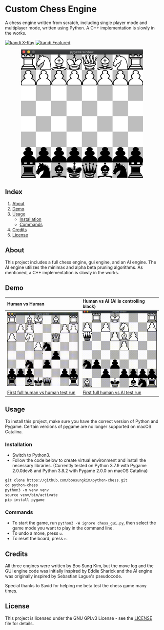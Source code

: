 # Custom Chess Engine
A chess engine written from scratch, including single player mode and multiplayer mode, written using Python. A C++ implementation is slowly in the works.

[![kandi X-Ray](https://kandi.openweaver.com/badges/xray.svg)](https://kandi.openweaver.com/python/boosungkim/python-chess) [![kandi Featured](https://kandi.openweaver.com/badges/featured.svg)](https://kandi.openweaver.com/collections/gaming/chess)

<p align="center">
<img src="demo-footage/chess-start.png" width="400"/>
</p>

## Index
1. [About](#about)
2. [Demo](#demo)
3. [Usage](#usage)
    * [Installation](#installation)
    * [Commands](#commands)
4. [Credits](#credits)
5. [License](#license)

<a name="about"></a>
## About
This project includes a full chess engine, gui engine, and an AI engine. The AI engine utilizes the minimax and alpha beta pruning algorithms.
As mentioned, a C++ implementation is slowly in the works.

<a name="demo"></a>
## Demo
| Human vs Human   | Human vs AI (AI is controlling black)  |
|:----------------------|:------------------|
|![](./demo-footage/chess-clip1.gif) | ![](./demo-footage/chess-clip2.gif) |
| [First full human vs human test run](https://www.youtube.com/watch?v=yuVbVM19GIY) | [First full human vs AI test run](https://www.youtube.com/watch?v=npUyYXWPDfI) |

<a name="usage"></a>
## Usage
To install this project, make sure you have the correct version of Python and Pygame. Certain versions of pygame are no longer supported on macOS Catalina.

<a name="installation"></a>
### Installation
- Switch to Python3.
- Follow the code below to create virtual environment and install the necessary libraries.
(Currently tested on Python 3.7.9 with Pygame 2.0.0dev8 and Python 3.8.2 with Pygame 2.0.0 on macOS Catalina)
```
git clone https://github.com/boosungkim/python-chess.git
cd python-chess
python3 -m venv venv
source venv/bin/activate
pip install pygame
```

<a name="commands"></a>
### Commands
- To start the game, run `python3 -W ignore chess_gui.py`, then select the game mode you want to play in the command line.
- To undo a move, press `u`.
- To reset the board, press `r`.

<a name="credits"></a>
## Credits
All three engines were written by Boo Sung Kim, but the move log and the GUI engine code was initially inspired by Eddie Sharick and the AI engine was originally inspired by Sebastian Lague's pseudocode.

Special thanks to Savid for helping me beta test the chess game many times.

<a name="license"></a>
## License
This project is licensed under the GNU GPLv3 License - see the [LICENSE](./LICENSE) file for details.
